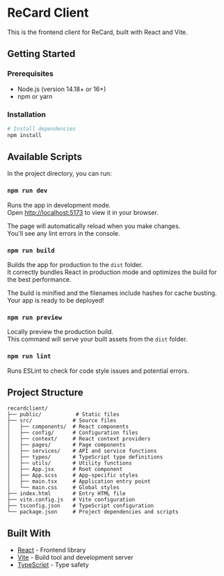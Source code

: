 # ReCard Client

This is the frontend client for ReCard, built with React and Vite.

## Getting Started

### Prerequisites

- Node.js (version 14.18+ or 16+)
- npm or yarn

### Installation

```bash
# Install dependencies
npm install
```

## Available Scripts

In the project directory, you can run:

### `npm run dev`

Runs the app in development mode.\
Open [http://localhost:5173](http://localhost:5173) to view it in your browser.

The page will automatically reload when you make changes.\
You'll see any lint errors in the console.

### `npm run build`

Builds the app for production to the `dist` folder.\
It correctly bundles React in production mode and optimizes the build for the best performance.

The build is minified and the filenames include hashes for cache busting.\
Your app is ready to be deployed!

### `npm run preview`

Locally preview the production build.\
This command will serve your built assets from the `dist` folder.

### `npm run lint`

Runs ESLint to check for code style issues and potential errors.

## Project Structure

```
recardclient/
├── public/           # Static files
├── src/             # Source files
│   ├── components/  # React components
│   ├── config/      # Configuration files
│   ├── context/     # React context providers
│   ├── pages/       # Page components
│   ├── services/    # API and service functions
│   ├── types/       # TypeScript type definitions
│   ├── utils/       # Utility functions
│   ├── App.jsx      # Root component
│   ├── App.scss     # App-specific styles
│   ├── main.tsx     # Application entry point
│   └── main.css     # Global styles
├── index.html       # Entry HTML file
├── vite.config.js   # Vite configuration
├── tsconfig.json    # TypeScript configuration
└── package.json     # Project dependencies and scripts
```

## Built With

- [React](https://reactjs.org/) - Frontend library
- [Vite](https://vitejs.dev/) - Build tool and development server
- [TypeScript](https://www.typescriptlang.org/) - Type safety
